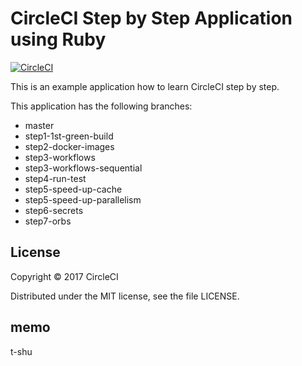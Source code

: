 # CircleCI Step by Step Application using Ruby
[![CircleCI](https://circleci.com/gh/kurumai/circleci-step-by-step-ruby/tree/step2-docker-images.svg?style=svg)](https://circleci.com/gh/kurumai/circleci-step-by-step-ruby/tree/step2-docker-images)

This is an example application how to learn CircleCI step by step.

This application has the following branches: 

- master
- step1-1st-green-build
- step2-docker-images
- step3-workflows
- step3-workflows-sequential
- step4-run-test
- step5-speed-up-cache
- step5-speed-up-parallelism
- step6-secrets
- step7-orbs

## License

Copyright © 2017 CircleCI

Distributed under the MIT license, see the file LICENSE.

## memo
t-shu
